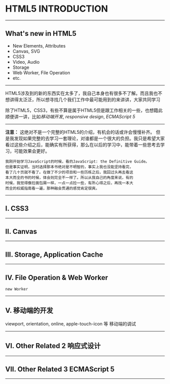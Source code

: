 # HTML5 INTRODUCTION

***

## What's new in HTML5
- New Elements, Attributes
- Canvas, SVG
- CSS3
- Video, Audio
- Storage
- Web Worker, File Operation
- etc.

<!--
  这些是啥来的，其实有人知道么
-->

***

HTML5涉及到的新的东西实在太多了，我自己本身也有很多不了解。而且我也不想讲得太泛泛，所以想寻找几个我们工作中最可能用到的来讲讲，大家共同学习

除了HTML5，CSS3，有些不算是属于HTML5但是跟工作相关的一些，也想籍此顺便讲一讲，比如*移动端开发*, *responsive design*, *ECMAScript 5*

***

**注意：** 这绝对不是一个完整的HTML5的介绍，有机会的话或许会慢慢补齐。
但是我发现如果完整的去学习一套理论，对谁都是一个很大的负担。我只是希望大家看过这些介绍之后，能确实有所获得，那么在以后的学习中，能带着一些思考去学习，可能效果会更好。

    我刚开始学习JavaScript的时候，看的JavaScript: the Definitive Guide。
    但是事实证明，当时选择那本书绝对是不明智的，事实上我也没能坚持看完，
    看了几十页就不看了。在做了不少的项目和一些历练之后，我回过头再去看这
    本大而全的书的时候，体会则完全不一样了。所以从我自己的角度来说，有的
    时候，我觉得像捡面包屑一样，一点一点捡一些，有所心得之后，再找一本大
    而全的权威指南看一遍，那种融会贯通的感觉肯定很爽。

***

## I. CSS3

***

## II. Canvas

***

## III. Storage, Application Cache

***

## IV. File Operation & Web Worker

`new Worker`

***

## V. 移动端的开发
viewport, orientation, online, apple-touch-icon 等
移动端的调试

***

## VI. Other Related 2  响应式设计

***

## VII. Other Related 3  ECMAScript 5

***

